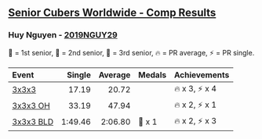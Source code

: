 <style>table {white-space: nowrap;}</style>

## [Senior Cubers Worldwide - Comp Results](/scw-comp/results/)
### Huy Nguyen - [2019NGUY29](https://www.worldcubeassociation.org/persons/2019NGUY29)

🥇 = 1st senior, 🥈 = 2nd senior, 🥉 = 3rd senior, 🔥 = PR average, ⚡ = PR single.

| Event | Single | Average | Medals | Achievements|
| :-- | --: | --: | :-- | :-- |
| [3x3x3](huy_nguyen/333.md) | 17.19 | 20.72 |  | 🔥 x 3, ⚡ x 4 |
| [3x3x3 OH](huy_nguyen/333oh.md) | 33.19 | 47.94 |  | 🔥 x 2, ⚡ x 1 |
| [3x3x3 BLD](huy_nguyen/333bf.md) | 1:49.46 | 2:06.80 | 🥉 x 1 | 🔥 x 2, ⚡ x 3 |

<!-- Global site tag (gtag.js) - Google Analytics -->
<script async src="https://www.googletagmanager.com/gtag/js?id=UA-86348435-3"></script>
<script>window.dataLayer = window.dataLayer || []; function gtag() {dataLayer.push(arguments);} gtag('js', new Date()); gtag('config', 'UA-86348435-3');</script>
